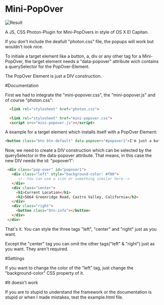 # Mini-PopOver

![Result](https://camo.githubusercontent.com/042f55d0fd44c2853ce86b29879aa6440239c4c4/687474703a2f2f6673352e64697265637475706c6f61642e6e65742f696d616765732f3136303130342f6a6978736e36776d2e706e67)

A JS, CSS Photon-Plugin for Mini-PopOvers in style of OS X El Capitan.

If you don't include the deafult "photon.css" file, the popups will work but wouldn't look nice.

To initiale a target element like a button, a, div or any other tag for a Mini-PopOver, the target element needs a "data-popover" attribute wich contains a querySelector for the PopOver-Element.

The PopOver Element is just a DIV construction.


#Documentation

First we had to integrate the "mini-popover.css", the "mini-popover.js" and of course "photon.css":

```html
  <link rel="stylesheet" href="photon.css">
  
  <link rel="stylesheet" href="mini-popover.css">
  <script src="mini-popover.js"></script>
```

 A example for a target element which installs itself with a PopOver Element:
 
 ```html
 <button class="btn btn-default" data-popover="#popover1">I'm just a button. No one gets hurt.</button>
```

Now, we need to create a DIV construction which can be selected by the querySelector in the data-popover attribute. That means, in this case the new DIV needs the id: "popover1":

 ```html
  <div class="pop-over" id="popover1">
    <div class="left" style="background-color: #f00">
       <!--You can use a icon or something similar here-->
    </div>
    <div class="center">
      <h1>Current Location</h1>
      <h2>5664 Greenridge Road, Castro Valley, California</h2>
    </div>
    <div class="right">
      <button class="btn-info"></button>
    </div>
  </div>
```

That's it.
You can style the three tags
"left", "center" and "right"
just as you want.

Except the "center" tag you can omit the other tags("left" & "right") just as you want. They aren't required.

#Settings

If you want to change the color of the "left" tag, just change the "background-color" CSS property of it.


#It doesn't work

If you are to stupid to understand the framework or the documentation is stupid or when I made  mistakes, test the example.html file.


